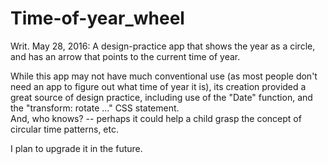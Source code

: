 # Time-of-year_wheel
Writ. May 28, 2016:
A design-practice app that shows the year as a circle, and has an arrow that points to the current time of year.

While this app may not have much conventional use (as most people don't need an app to figure out what time of year it is), its creation provided a great source of design practice, including use of the "Date" function, and the "transform: rotate ..." CSS statement.  
And, who knows? -- perhaps it could help a child grasp the concept of circular time patterns, etc.

I plan to upgrade it in the future.  
